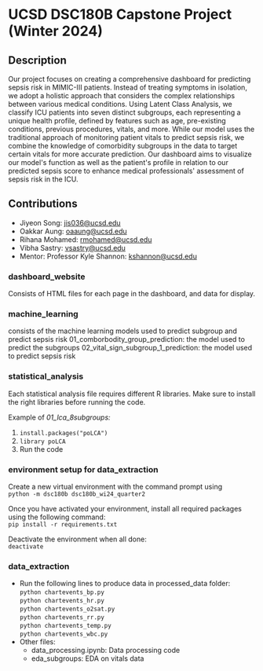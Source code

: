 # UCSD DSC180B Capstone Project (Winter 2024)
## Description 

Our project focuses on creating a comprehensive dashboard for predicting sepsis risk in MIMIC-III patients. Instead of treating symptoms in isolation, we adopt a holistic approach that considers the complex relationships between various medical conditions. Using Latent Class Analysis, we classify ICU patients into seven distinct subgroups, each representing a unique health profile, defined by features such as age, pre-existing conditions, previous procedures, vitals, and more. While our model uses the traditional approach of monitoring patient vitals to predict sepsis risk, we combine the knowledge of comorbidity subgroups in the data to target certain vitals for more accurate prediction. Our dashboard aims to visualize our model's function as well as the patient's profile in relation to our predicted sepsis score to enhance medical professionals' assessment of sepsis risk in the ICU. 



## Contributions
- Jiyeon Song: jis036@ucsd.edu
- Oakkar Aung: oaaung@ucsd.edu
- Rihana Mohamed: rmohamed@ucsd.edu
- Vibha Sastry: vsastry@ucsd.edu
- Mentor: Professor Kyle Shannon: kshannon@ucsd.edu

### dashboard_website
Consists of HTML files for each page in the dashboard, and data for display.

### machine_learning
consists of the machine learning models used to predict subgroup and predict sepsis risk 
01_comborbodity_group_prediction: the model used to predict the subgroups 
02_vital_sign_subgroup_1_prediction: the model used to predict sepsis risk 

### statistical_analysis
Each statistical analysis file requires different R libraries. Make sure to install the right libraries before running the code.

Example of _01_lca_8subgroups:_
1. `install.packages("poLCA")`
2. `library poLCA`
3. Run the code

### environment setup for data_extraction
Create a new virtual environment with the command prompt using<br>
`python -m dsc180b dsc180b_wi24_quarter2`

Once you have activated your environment, install all required packages using the following command: <br>
`pip install -r requirements.txt`

Deactivate the environment when all done: <br>
`deactivate`

### data_extraction
- Run the following lines to produce data in processed_data folder:<br>
    `python chartevents_bp.py`<br>
    `python chartevents_hr.py`<br>
    `python chartevents_o2sat.py`<br>
    `python chartevents_rr.py`<br>
    `python chartevents_temp.py`<br>
    `python chartevents_wbc.py`<br>
- Other files:
    - data_processing.ipynb: Data processing code
    - eda_subgroups: EDA on vitals data




 


